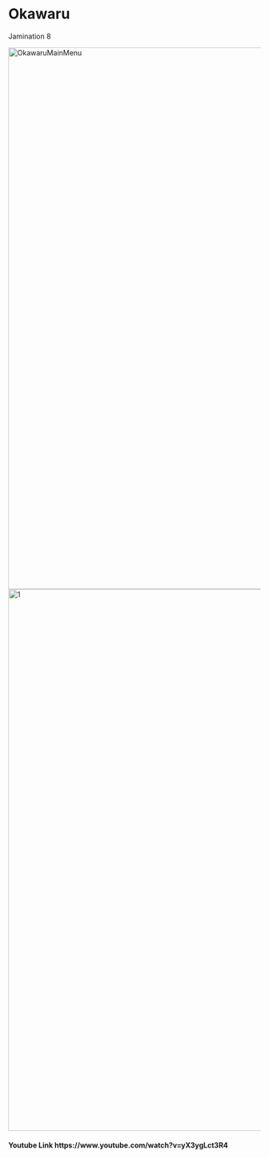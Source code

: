 # Okawaru
Jamination 8


<img width="1920" height="1080" alt="OkawaruMainMenu" src="https://github.com/user-attachments/assets/feb14df9-5cc5-4991-bd23-942534114681" />
<img width="1920" height="1080" alt="1" src="https://github.com/user-attachments/assets/c09ccccd-dd73-409f-921d-8247d51a5117" />

<h4> Youtube Link
https://www.youtube.com/watch?v=yX3ygLct3R4
</h4>
